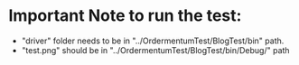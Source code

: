 # Important Note to run the test:
- "driver" folder needs to be in "../OrdermentumTest/BlogTest/bin" path.
- "test.png" should be in "../OrdermentumTest/BlogTest/bin/Debug/" path
